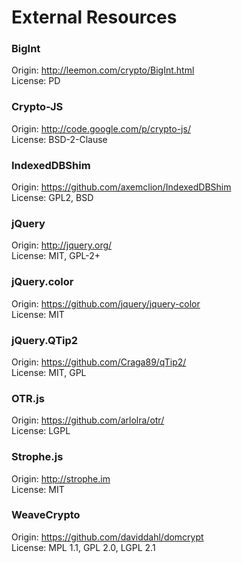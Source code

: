 # External Resources

### BigInt
Origin: http://leemon.com/crypto/BigInt.html  
License: PD  

### Crypto-JS
Origin: http://code.google.com/p/crypto-js/  
License: BSD-2-Clause  

### IndexedDBShim
Origin: https://github.com/axemclion/IndexedDBShim  
License: GPL2, BSD

### jQuery
Origin: http://jquery.org/  
License: MIT, GPL-2+  

### jQuery.color
Origin: https://github.com/jquery/jquery-color  
License: MIT  

### jQuery.QTip2
Origin: https://github.com/Craga89/qTip2/  
License: MIT, GPL  

### OTR.js
Origin: https://github.com/arlolra/otr/  
License: LGPL  

### Strophe.js
Origin: http://strophe.im  
License: MIT  

### WeaveCrypto
Origin: https://github.com/daviddahl/domcrypt  
License: MPL 1.1, GPL 2.0, LGPL 2.1  
